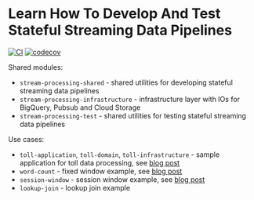 # Learn How To Develop And Test Stateful Streaming Data Pipelines

[![CI](https://github.com/mkuthan/stream-processing/actions/workflows/ci.yml/badge.svg)](https://github.com/mkuthan/stream-processing/actions/workflows/ci.yml)
[![codecov](https://codecov.io/gh/mkuthan/stream-processing/branch/main/graph/badge.svg?token=V9HUU6OJGF)](https://codecov.io/gh/mkuthan/stream-processing)

Shared modules:

* `stream-processing-shared` - shared utilities for developing stateful streaming data pipelines
* `stream-processing-infrastructure` - infrastructure layer with IOs for BigQuery, Pubsub and Cloud Storage
* `stream-processing-test` - shared utilities for testing stateful streaming data pipelines

Use cases:

* `toll-application`, `toll-domain`, `toll-infrastructure` - sample application for toll data processing,
see [blog post](https://mkuthan.github.io/blog/2023/09/27/unified-batch-streaming/)
* `word-count` - fixed window example,
see [blog post](https://mkuthan.github.io/blog/2022/01/28/stream-processing-part1/)
* `session-window` - session window example,
see [blog post](https://mkuthan.github.io/blog/2022/03/08/stream-processing-part2/)
* `lookup-join` - lookup join example
